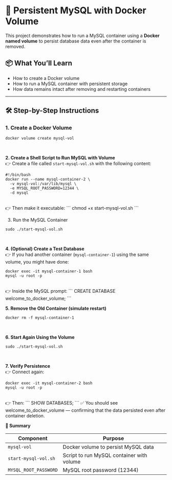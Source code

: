 # 🐳 Persistent MySQL with Docker Volume

This project demonstrates how to run a MySQL container using a **Docker named volume** to persist database data even after the container is removed.

## 📦 What You’ll Learn

- How to create a Docker volume
- How to run a MySQL container with persistent storage
- How data remains intact after removing and restarting containers

---

## 🛠️ Step-by-Step Instructions

### 1. Create a Docker Volume

```
docker volume create mysql-vol
```
</br>

**2. Create a Shell Script to Run MySQL with Volume** </br>
 👉 Create a file called `start-mysql-vol.sh` with the following content:
```
#!/bin/bash
docker run --name mysql-container-2 \
  -v mysql-vol:/var/lib/mysql \
  -e MYSQL_ROOT_PASSWORD=12344 \
  -d mysql
```
</br>
 👉 Then make it executable:
```
chmod +x start-mysql-vol.sh
```
</br>

3. Run the MySQL Container
```
sudo ./start-mysql-vol.sh
```
</br>

**4. (Optional) Create a Test Database** </br>
 👉 If you had another container (`mysql-container-1`) using the same volume, you might have done:
```
docker exec -it mysql-container-1 bash
mysql -u root -p
```
</br>
 👉 Inside the MySQL prompt:
```
CREATE DATABASE welcome_to_docker_volume;
```
</br>

**5. Remove the Old Container (simulate restart)**
```
docker rm -f mysql-container-1
```
</br>

**6. Start Again Using the Volume**
```
sudo ./start-mysql-vol.sh
```
</br>

**7. Verify Persistence** </br>
 👉 Connect again:
```
docker exec -it mysql-container-2 bash
mysql -u root -p
```
</br>
 👉 Then:
```
SHOW DATABASES;
```
✅ You should see welcome_to_docker_volume — confirming that the data persisted even after container deletion.

**📁 Summary**

| Component             | Purpose                                   |
| --------------------- | ----------------------------------------- |
| `mysql-vol`           | Docker volume to persist MySQL data       |
| `start-mysql-vol.sh`  | Script to run MySQL container with volume |
| `MYSQL_ROOT_PASSWORD` | MySQL root password (12344)               |




































